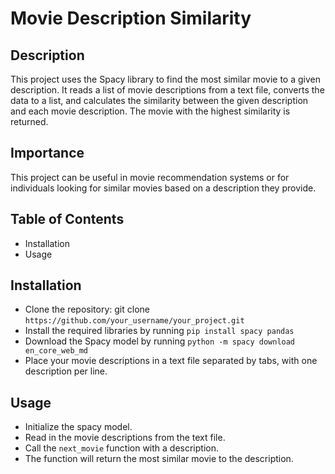 # Movie Description Similarity

## Description
This project uses the Spacy library to find the most similar movie to a given description. It reads a list of movie descriptions from a text file, converts the data to a list, and calculates the similarity between the given description and each movie description. The movie with the highest similarity is returned.

## Importance
This project can be useful in movie recommendation systems or for individuals looking for similar movies based on a description they provide.

## Table of Contents
* Installation
* Usage


## Installation
* Clone the repository: git clone `https://github.com/your_username/your_project.git`
* Install the required libraries by running `pip install spacy pandas`
* Download the Spacy model by running `python -m spacy download en_core_web_md`
* Place your movie descriptions in a text file separated by tabs, with one description per line.

## Usage
* Initialize the spacy model.
* Read in the movie descriptions from the text file.
* Call the `next_movie` function with a description.
* The function will return the most similar movie to the description.


